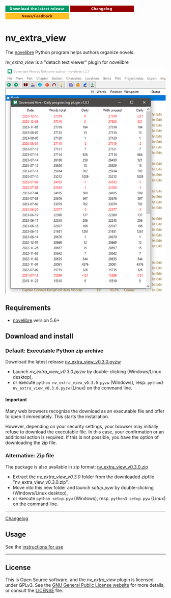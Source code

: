 [![Download the latest release](docs/img/download-button.png)](https://github.com/peter88213/nv_extra_view/raw/main/dist/nv_extra_view_v0.3.0.pyzw)
[![Changelog](docs/img/changelog-button.png)](docs/changelog.md)
[![News/Feedback](docs/img/news-button.png)](https://github.com/peter88213/novelibre/discussions)


# nv_extra_view

The [novelibre](https://github.com/peter88213/novelibre/) Python program helps authors organize novels.  

*nv_extra_view* is a "detach text viewer" plugin for novelibre

![Screenshot](docs/Screenshots/screen01.png)


## Requirements

- [novelibre](https://github.com/peter88213/novelibre/) version 5.6+

## Download and install

### Default: Executable Python zip archive

Download the latest release [nv_extra_view_v0.3.0.pyzw](https://github.com/peter88213/nv_extra_view/raw/main/dist/nv_extra_view_v0.3.0.pyzw)

- Launch *nv_extra_view_v0.3.0.pyzw* by double-clicking (Windows/Linux desktop),
- or execute `python nv_extra_view_v0.3.0.pyzw` (Windows), resp. `python3 nv_extra_view_v0.3.0.pyzw` (Linux) on the command line.

#### Important

Many web browsers recognize the download as an executable file and offer to open it immediately. 
This starts the installation.

However, depending on your security settings, your browser may 
initially  refuse  to download the executable file. 
In this case, your confirmation or an additional action is required. 
If this is not possible, you have the option of downloading 
the zip file. 


### Alternative: Zip file

The package is also available in zip format: [nv_extra_view_v0.3.0.zip](https://github.com/peter88213/nv_extra_view/raw/main/dist/nv_extra_view_v0.3.0.zip)

- Extract the *nv_extra_view_v0.3.0* folder from the downloaded zipfile "nv_extra_view_v0.3.0.zip".
- Move into this new folder and launch *setup.pyw* by double-clicking (Windows/Linux desktop), 
- or execute `python setup.pyw` (Windows), resp. `python3 setup.pyw` (Linux) on the command line.

---

[Changelog](docs/changelog.md)

## Usage

See the [instructions for use](docs/usage.md)

---

## License

This is Open Source software, and the *nv_extra_view* plugin is licensed under GPLv3. See the
[GNU General Public License website](https://www.gnu.org/licenses/gpl-3.0.en.html) for more
details, or consult the [LICENSE](https://github.com/peter88213/nv_extra_view/blob/main/LICENSE) file.
